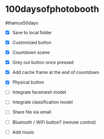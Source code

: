 # 100daysofphotobooth
#thamus50days
* [x] Save to local folder
* [x] Customized button
* [x] Countdown scene
* [x] Grey out button once pressed
* [x] Add cache frame at the end of countdown
* [x] Physical button
* [ ] Integrate facemesh model
* [ ] Integrate classification model 
* [ ] Share file via email
* [ ] Bluetooth / WiFi button? (remote control)
* [ ] Add music

